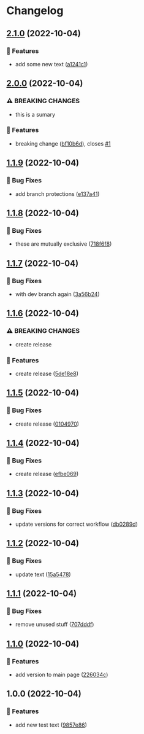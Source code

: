 # Changelog

## [2.1.0](https://github.com/agrc/pipeline-test/compare/v2.0.0...v2.1.0) (2022-10-04)


### 🚀 Features

* add some new text ([a1241c1](https://github.com/agrc/pipeline-test/commit/a1241c1ad51fa456ece7ec10ad63817ec1990246))

## [2.0.0](https://github.com/agrc/pipeline-test/compare/v1.1.9...v2.0.0) (2022-10-04)


### ⚠ BREAKING CHANGES

* this is a sumary

### 🚀 Features

* breaking change ([bf10b6d](https://github.com/agrc/pipeline-test/commit/bf10b6d2983da01d84ff54d5233d8f298515b1d1)), closes [#1](https://github.com/agrc/pipeline-test/issues/1)

## [1.1.9](https://github.com/agrc/pipeline-test/compare/v1.1.8...v1.1.9) (2022-10-04)


### 🐛 Bug Fixes

* add branch protections ([e137a41](https://github.com/agrc/pipeline-test/commit/e137a41ea3a1975a10d6495215421cccc7ede70d))

## [1.1.8](https://github.com/agrc/pipeline-test/compare/v1.1.7...v1.1.8) (2022-10-04)


### 🐛 Bug Fixes

* these are mutually exclusive ([718f6f8](https://github.com/agrc/pipeline-test/commit/718f6f8ba92b5d4a60cb58911be8aa3a41c9edfa))

## [1.1.7](https://github.com/agrc/pipeline-test/compare/v1.1.6...v1.1.7) (2022-10-04)


### 🐛 Bug Fixes

* with dev branch again ([3a56b24](https://github.com/agrc/pipeline-test/commit/3a56b24f772d90c3425cbcd438ef33ab4015c3eb))

## [1.1.6](https://github.com/agrc/pipeline-test/compare/v1.1.5...v1.1.6) (2022-10-04)


### ⚠ BREAKING CHANGES

* create release

### 🚀 Features

* create release ([5de18e8](https://github.com/agrc/pipeline-test/commit/5de18e83949bb5b168179f5f46acfa5f3c4994d3))

## [1.1.5](https://github.com/agrc/pipeline-test/compare/v1.1.4...v1.1.5) (2022-10-04)


### 🐛 Bug Fixes

* create release ([0104970](https://github.com/agrc/pipeline-test/commit/010497025aead902f7f07768728344ffc1dc656c))

## [1.1.4](https://github.com/agrc/pipeline-test/compare/v1.1.3...v1.1.4) (2022-10-04)


### 🐛 Bug Fixes

* create release ([efbe069](https://github.com/agrc/pipeline-test/commit/efbe0694353cddfd925a94d7742c9fca12f40656))

## [1.1.3](https://github.com/agrc/pipeline-test/compare/v1.1.2...v1.1.3) (2022-10-04)


### 🐛 Bug Fixes

* update versions for correct workflow ([db0289d](https://github.com/agrc/pipeline-test/commit/db0289d82a093ab46a1be8e89915a7656a2f4af1))

## [1.1.2](https://github.com/agrc/pipeline-test/compare/v1.1.1...v1.1.2) (2022-10-04)


### 🐛 Bug Fixes

* update text ([15a5478](https://github.com/agrc/pipeline-test/commit/15a54784e95d93d3082b0a4ea57cf64877111517))

## [1.1.1](https://github.com/agrc/pipeline-test/compare/v1.1.0...v1.1.1) (2022-10-04)


### 🐛 Bug Fixes

* remove unused stuff ([707dddf](https://github.com/agrc/pipeline-test/commit/707dddffb59493a8e49f5db468b60283d4aa1e45))

## [1.1.0](https://github.com/agrc/pipeline-test/compare/v1.0.0...v1.1.0) (2022-10-04)


### 🚀 Features

* add version to main page ([226034c](https://github.com/agrc/pipeline-test/commit/226034cc7da7bbaf0e0dfedf680175e23543e19d))

## 1.0.0 (2022-10-04)


### 🚀 Features

* add new test text ([9857e86](https://github.com/agrc/pipeline-test/commit/9857e863dd7e05dbef1a408826e8b480da92eaf9))
